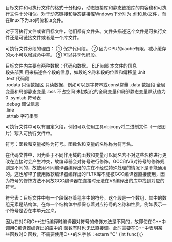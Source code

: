 目标文件和可执行文件的格式十分相似，动态链接库和静态链接库的内容也和可执行文件十分相似。对于动态链接和静态链接库Wndows下分别为.dll和.lib文件，而在linux下为.so问价和.a文件。

对于可执行文件或者目标文件，他们都有文件头。文件头描述这个文件是可执行文件还是可链接文件或者是一个库文件。

可执行文件分段的理由： 
①	 保护代码段。 
②	 因为CPU的cache有限，减小缓存的大小可以增减命中率。 
⑤	 可以共享代码段。 

目标文件内主要有两种数据：代码和数据。 
ELF头部   	本文件的信息	 
段头部表	用来描述各个段的信息，如段的名称和段的位置和偏移量
.init	 	 
.text		代码段	 
.rodata		只读数据区	只读数据，例如可以是字符串或const常量
.data		数据段	全局变量和局部静态变量
.bss		不占空间	未初始化的全局变量和局部静态变量默认值为0
.symtab		符号表	 
.debug		调试信息	 
.line			 
.strtab		字符串表	 

可执行文件中可以有自定义段，例如可以使用工具objcopy将二进制文件（一张图片）写入可执行文件中。

符号：函数和变量被称为符号。函数名和变量的名称称为符号名。

在代码文件中，因为处于不同作用域的函数和变量可以同名若不对这些名称进行更改在连接时会产生冲突，故编译器会对符号进行修饰。GCC和VS对符号的修饰规则是不同的，故使用不同编译器编译出的库在不经过特殊处理的情况下是不能通用的。这也解释了使用微软编译器编译出的FLTK库不能被GCC编译器直接使用，因为符号的修饰方法不同故GCC编译器在连接时无法在VS编译出的库中找到对应的符号。

符号表：目标文件中有一个段保存着程序中的符号。这个段是一个数组，其中的数组元素是结构体。在每一个结构体中都保存着对应符号的名称和性质。例如表示一个符号是否在本单元定义。

因为在对C和C++进行编译时编译器对符号的修饰方法是不同的，故即使在C++中调用C编译器编译出的库中的 函数有时也无法直接调。此时需要在C++中表明某些函数时C 函数，不需要使用C++的名字修：extern "C" {int func();}  


